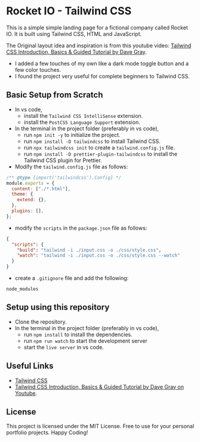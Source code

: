 # Rocket IO - Tailwind CSS

This is a simple simple landing page for a fictional company called Rocket IO. It is built using Tailwind CSS, HTML and JavaScript.

The Original layout idea and inspiration is from this youtube video: [Tailwind CSS Introduction, Basics & Guided Tutorial by Dave Gray](https://www.youtube.com/watch?v=pYaamz6AyvU).

- I added a few touches of my own like a dark mode toggle button and a few color touches.
- I found the project very useful for complete beginners to Tailwind CSS.

## Basic Setup from Scratch

- In vs code,
  - install the `Tailwind CSS IntelliSense` extension.
  - install the `PostCSS Language Support` extension.
- In the terminal in the project folder (preferably in vs code),
  - run `npm init -y` to initialize the project.
  - run `npm install -D tailwindcss` to install Tailwind CSS.
  - run `npx tailwindcss init` to create a `tailwind.config.js` file.
  - run `npm install -D prettier-plugin-tailwindcss` to install the Tailwind CSS plugin for Prettier.
- Modify the `tailwind.config.js` file as follows:

```js
/** @type {import('tailwindcss').Config} */
module.exports = {
  content: ["./*.html"],
  theme: {
    extend: {},
  },
  plugins: [],
};
```

- modify the `scripts` in the `package.json` file as follows:

```json
{
  "scripts": {
    "build": "tailwind -i ./input.css -o ./css/style.css",
    "watch": "tailwind -i ./input.css -o ./css/style.css --watch"
  }
}
```

- create a `.gitignore` file and add the following:

```gitignore
node_modules
```

## Setup using this repository

- Clone the repository.
- In the terminal in the project folder (preferably in vs code),
  - run `npm install` to install the dependencies.
  - run `npm run watch` to start the development server
  - start the `live server` in vs code.

## Useful Links

- [Tailwind CSS](https://tailwindcss.com/)
- [Tailwind CSS Introduction, Basics & Guided Tutorial by Dave Gray on Youtube](https://www.youtube.com/watch?v=pYaamz6AyvU).

## License

This project is licensed under the MIT License. Free to use for your personal portfolio projects.
Happy Coding!
